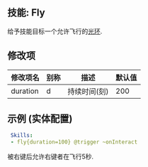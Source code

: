 技能: Fly
--------------------------

给予技能目标一个允许飞行的[光环](/技能/列表/Aura).

修改项
----------

| 修改项名 | 别称    | 描述                                                                                                    | 默认值 |
|-----------|------------|----------------------------------------------------------------------------------------------------------------|---------------|
| duration  | d       | 持续时间(刻) | 200           |

示例 (实体配置)
--------

```yaml
 Skills:
 - fly{duration=100} @trigger ~onInteract
```
被右键后允许右键者在飞行5秒.